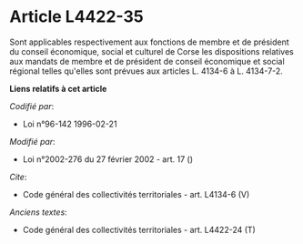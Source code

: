 # Article L4422-35

Sont applicables respectivement aux fonctions de membre et de président du conseil économique, social et culturel de Corse
les dispositions relatives aux mandats de membre et de président de conseil économique et social régional telles qu'elles
sont prévues aux articles L. 4134-6 à L. 4134-7-2.

**Liens relatifs à cet article**

_Codifié par_:

  - Loi n°96-142 1996-02-21

_Modifié par_:

  - Loi n°2002-276 du 27 février 2002 - art. 17 ()

_Cite_:

  - Code général des collectivités territoriales - art. L4134-6 (V)

_Anciens textes_:

  - Code général des collectivités territoriales - art. L4422-24 (T)
